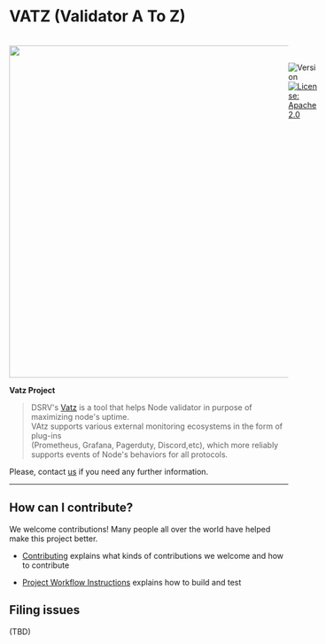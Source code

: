 <h1> VATZ (Validator A To Z)</h1>  

<br/>  
<div style="display:flex;">  
  <img width="600" src="https://user-images.githubusercontent.com/6308023/165422882-2ab14b87-7370-4e3a-9a01-94b545a26316.png">
  <p> 
    <br>
    <img alt="Version"  src="https://img.shields.io/badge/version-0.0.1-blue.svg?cacheSeconds=2592000"  />    
    <a href="https://www.apache.org/licenses/LICENSE-2.0"  target="_blank"><img alt="License: Apache 2.0"  src="https://img.shields.io/badge/License-Apache 2.0-yellow.svg" /></a> 
  </p> 
</div>    

**Vatz Project**

> DSRV's [Vatz](https://github.com/dsrvlabs/vatz)
is a tool that helps Node validator in purpose of maximizing node's uptime.   
> VAtz supports various external monitoring ecosystems in the form of plug-ins   
> (Prometheus, Grafana, Pagerduty, Discord,etc), which more reliably supports events of Node's behaviors for all protocols.

Please, contact [us](mailto:validator@dsrvlabs.com) if you need any further information.

---

## How can I contribute?

We welcome contributions! Many people all over the world have helped make this project better.
* [Contributing](docs/contributing.md) explains what kinds of contributions we welcome and how to contribute
- [Project Workflow Instructions](docs/workflow.md) explains how to build and test


## Filing issues
(TBD)
